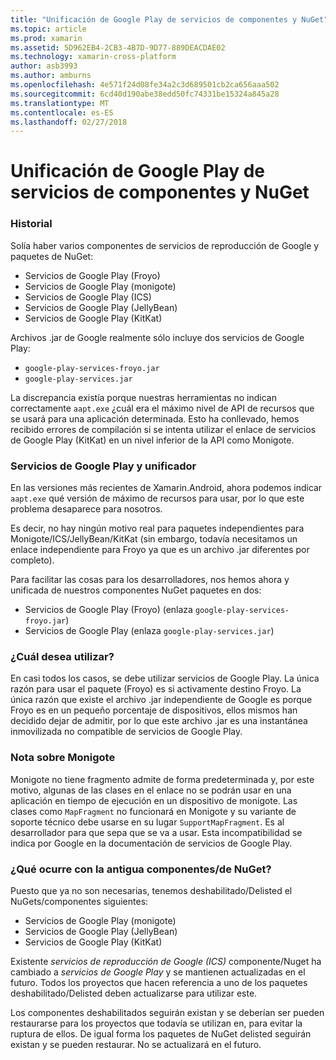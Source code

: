 ```yaml
---
title: "Unificación de Google Play de servicios de componentes y NuGet"
ms.topic: article
ms.prod: xamarin
ms.assetid: 5D962EB4-2CB3-4B7D-9D77-889DEACDAE02
ms.technology: xamarin-cross-platform
author: asb3993
ms.author: amburns
ms.openlocfilehash: 4e571f24d08fe34a2c3d689501cb2ca656aaa502
ms.sourcegitcommit: 6cd40d190abe38edd50fc74331be15324a845a28
ms.translationtype: MT
ms.contentlocale: es-ES
ms.lasthandoff: 02/27/2018
---
```

# <a name="unifying-google-play-services-components-and-nuget"></a>Unificación de Google Play de servicios de componentes y NuGet

### <a name="history"></a>Historial

Solía haber varios componentes de servicios de reproducción de Google y paquetes de NuGet:

-   Servicios de Google Play (Froyo)
-   Servicios de Google Play (monigote)
-   Servicios de Google Play (ICS)
-   Servicios de Google Play (JellyBean)
-   Servicios de Google Play (KitKat)

Archivos .jar de Google realmente sólo incluye dos servicios de Google Play:

-   `google-play-services-froyo.jar`
-   `google-play-services.jar`

La discrepancia existía porque nuestras herramientas no indican correctamente `aapt.exe` ¿cuál era el máximo nivel de API de recursos que se usará para una aplicación determinada. Esto ha conllevado, hemos recibido errores de compilación si se intenta utilizar el enlace de servicios de Google Play (KitKat) en un nivel inferior de la API como Monigote.

### <a name="unifying-google-play-services"></a>Servicios de Google Play y unificador

En las versiones más recientes de Xamarin.Android, ahora podemos indicar `aapt.exe` qué versión de máximo de recursos para usar, por lo que este problema desaparece para nosotros.

Es decir, no hay ningún motivo real para paquetes independientes para Monigote/ICS/JellyBean/KitKat (sin embargo, todavía necesitamos un enlace independiente para Froyo ya que es un archivo .jar diferentes por completo).

Para facilitar las cosas para los desarrolladores, nos hemos ahora y unificada de nuestros componentes NuGet paquetes en dos:

-   Servicios de Google Play (Froyo) (enlaza `google-play-services-froyo.jar`)
-   Servicios de Google Play (enlaza `google-play-services.jar`)

### <a name="which-one-should-be-used"></a>¿Cuál desea utilizar?

En casi todos los casos, se debe utilizar servicios de Google Play. La única razón para usar el paquete (Froyo) es si activamente destino Froyo. La única razón que existe el archivo .jar independiente de Google es porque Froyo es en un pequeño porcentaje de dispositivos, ellos mismos han decidido dejar de admitir, por lo que este archivo .jar es una instantánea inmovilizada no compatible de servicios de Google Play.

### <a name="note-about-gingerbread"></a>Nota sobre Monigote

Monigote no tiene fragmento admite de forma predeterminada y, por este motivo, algunas de las clases en el enlace no se podrán usar en una aplicación en tiempo de ejecución en un dispositivo de monigote. Las clases como `MapFragment` no funcionará en Monigote y su variante de soporte técnico debe usarse en su lugar `SupportMapFragment`. Es al desarrollador para que sepa que se va a usar. Esta incompatibilidad se indica por Google en la documentación de servicios de Google Play.

### <a name="what-happens-to-the-old-componentsnugets"></a>¿Qué ocurre con la antigua componentes/de NuGet?

Puesto que ya no son necesarias, tenemos deshabilitado/Delisted el NuGets/componentes siguientes:

-   Servicios de Google Play (monigote)
-   Servicios de Google Play (JellyBean)
-   Servicios de Google Play (KitKat)

Existente _servicios de reproducción de Google (ICS)_ componente/Nuget ha cambiado a _servicios de Google Play_ y se mantienen actualizadas en el futuro. Todos los proyectos que hacen referencia a uno de los paquetes deshabilitado/Delisted deben actualizarse para utilizar este.

Los componentes deshabilitados seguirán existan y se deberían ser pueden restaurarse para los proyectos que todavía se utilizan en, para evitar la ruptura de ellos. De igual forma los paquetes de NuGet delisted seguirán existan y se pueden restaurar. No se actualizará en el futuro.
